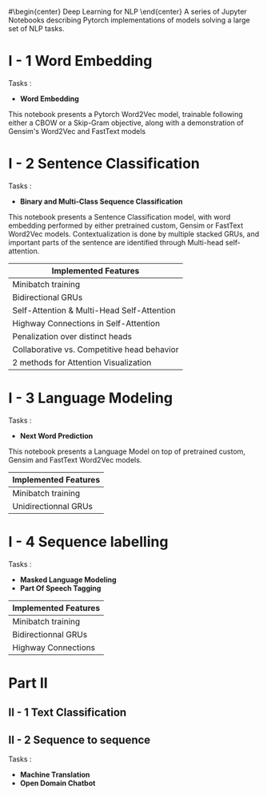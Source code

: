 #\begin{center} Deep Learning for NLP \end{center}
A series of Jupyter Notebooks describing Pytorch implementations of models solving a large set of NLP tasks.



# I - 1 Word Embedding 

 Tasks :

- **Word Embedding**

This notebook presents a Pytorch Word2Vec model, trainable following either a CBOW or a Skip-Gram objective, along with a demonstration of Gensim's Word2Vec and FastText models

# I - 2 Sentence Classification

 Tasks :

- **Binary and Multi-Class Sequence Classification**

This notebook presents a Sentence Classification model, with word embedding performed by either pretrained custom, Gensim or FastText Word2Vec models. Contextualization is done by multiple stacked GRUs, and important parts of the sentence are identified through Multi-head self-attention.

| Implemented Features |
|-----|
| Minibatch training |
| Bidirectional GRUs |
| Self-Attention & Multi-Head Self-Attention |
| Highway Connections in Self-Attention |
| Penalization over distinct heads |
| Collaborative vs. Competitive head behavior |
| 2 methods for Attention Visualization |


# I - 3 Language Modeling

Tasks :

- **Next Word Prediction**

This notebook presents a Language Model on top of pretrained custom, Gensim and FastText Word2Vec models.

| Implemented Features |
|-----|
| Minibatch training |
| Unidirectionnal GRUs |

# I - 4 Sequence labelling

Tasks :

- **Masked Language Modeling**
- **Part Of Speech Tagging**


| Implemented Features |
|-----|
| Minibatch training |
| Bidirectionnal GRUs |
| Highway Connections |
 
 
 # Part II 

## II - 1 Text Classification

## II - 2 Sequence to sequence

Tasks :

- **Machine Translation**
- **Open Domain Chatbot**
